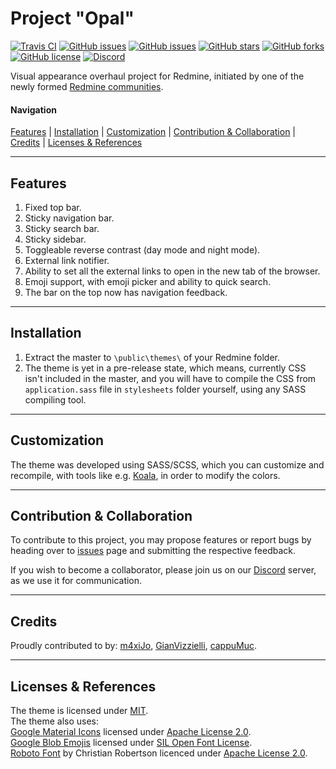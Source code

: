 # Project "Opal"
[![Travis CI](https://img.shields.io/travis/Maximus225/Project-Opal/master.svg?style=flat-square&logo=travis&label=Last%20Travis%20CI%20Build)](https://travis-ci.org/Maximus225/Project-Opal/builds/)
[![GitHub issues](https://img.shields.io/github/issues-raw/redmine-cp/project-opal.svg?style=flat-square&logo=github&label=Issues%20Open)](https://github.com/redmine-cp/project-opal/issues)
[![GitHub issues](https://img.shields.io/github/issues-closed-raw/redmine-cp/project-opal.svg?style=flat-square&logo=github&label=Issues%20Closed)](https://github.com/redmine-cp/project-opal/issues)
[![GitHub stars](https://img.shields.io/github/stars/redmine-cp/project-opal.svg?style=flat-square&logo=github&label=Stars)](https://github.com/redmine-cp/project-opal/stargazers)
[![GitHub forks](https://img.shields.io/github/forks/redmine-cp/project-opal.svg?style=flat-square&logo=github&label=Forks)](https://github.com/redmine-cp/project-opal/network)
[![GitHub license](https://img.shields.io/github/license/redmine-cp/project-opal.svg?style=flat-square&label=License)](https://github.com/redmine-cp/project-opal/blob/master/LICENSE)
[![Discord](https://img.shields.io/discord/467920054797860865.svg?style=flat-square&logo=discord&label=Discord&colorB=7289da)](https://discord.gg/Jm6rej7)

Visual appearance overhaul project for Redmine, initiated by one of the newly formed [Redmine communities](https://discord.me/redmine).  
#### Navigation
[Features](#features) |
[Installation](#installation) |
[Customization](#customization) |
[Contribution & Collaboration](#contribution--collaboration) |
[Credits](#credits) |
[Licenses & References](#licenses--references)

___
## Features
1. Fixed top bar.  
2. Sticky navigation bar.  
3. Sticky search bar.  
4. Sticky sidebar.  
5. Toggleable reverse contrast (day mode and night mode).  
6. External link notifier.  
7. Ability to set all the external links to open in the new tab of the browser.  
8. Emoji support, with emoji picker and ability to quick search.  
9. The bar on the top now has navigation feedback.  

___
## Installation
1. Extract the master to `\public\themes\` of your Redmine folder.  
2. The theme is yet in a pre-release state, which means, currently CSS isn't included in the master, and you will have to compile the CSS from `application.sass` file in `stylesheets` folder yourself, using any SASS compiling tool.  

___
## Customization
The theme was developed using SASS/SCSS, which you can customize and recompile, with tools like e.g. [Koala](http://koala-app.com/), in order to modify the colors.

___
## Contribution & Collaboration
To contribute to this project, you may propose features or report bugs by heading over to [issues](/issues) page and submitting the respective feedback.

If you wish to become a collaborator, please join us on our [Discord](https://discord.me/redmine) server, as we use it for communication.

___
## Credits
Proudly contributed to by: [m4xiJo](https://github.com/m4xiJo/), [GianVizzielli](https://github.com/GianVizzielli), [cappuMuc](https://github.com/cappuMUC).

___
## Licenses & References
The theme is licensed under [MIT](/README.md).  
The theme also uses:  
[Google Material Icons](https://github.com/google/material-design-icons/tree/master/iconfont) licensed under [Apache License 2.0](http://www.apache.org/licenses/LICENSE-2.0.txt).  
[Google Blob Emojis](https://github.com/googlei18n/noto-emoji) licensed under [SIL Open Font License](https://github.com/googlei18n/noto-emoji/blob/master/fonts/LICENSE).  
[Roboto Font](https://fonts.google.com/specimen/Roboto) by Christian Robertson licenced under [Apache License 2.0](http://www.apache.org/licenses/LICENSE-2.0.txt).  
